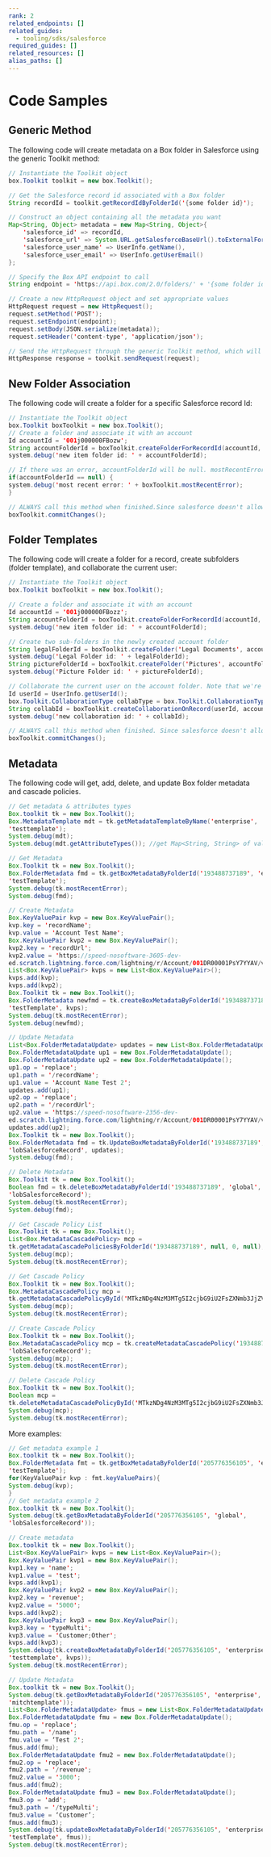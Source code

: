 ```yaml
---
rank: 2
related_endpoints: []
related_guides: 
  - tooling/sdks/salesforce
required_guides: []
related_resources: []
alias_paths: []
---
```


# Code Samples

## Generic Method

The following code will create metadata on a Box folder in Salesforce using the
generic Toolkit method:

<!-- markdownlint-disable line-length -->

<Tabs>
  <Tab title='Apex'>

```java
// Instantiate the Toolkit object
box.Toolkit toolkit = new box.Toolkit();

// Get the Salesforce record id associated with a Box folder
String recordId = toolkit.getRecordIdByFolderId('{some folder id}');

// Construct an object containing all the metadata you want
Map<String, Object> metadata = new Map<String, Object>{
    'salesforce_id' => recordId,
    'salesforce_url' => System.URL.getSalesforceBaseUrl().toExternalForm() + '/' + recordId,
    'salesforce_user_name' => UserInfo.getName(),
    'salesforce_user_email' => UserInfo.getUserEmail()
};

// Specify the Box API endpoint to call
String endpoint = 'https://api.box.com/2.0/folders/' + '{some folder id}' + '/metadata/global/properties';

// Create a new HttpRequest object and set appropriate values
HttpRequest request = new HttpRequest();
request.setMethod('POST');
request.setEndpoint(endpoint);
request.setBody(JSON.serialize(metadata));
request.setHeader('content-type', 'application/json');

// Send the HttpRequest through the generic Toolkit method, which will handle the authentication details
HttpResponse response = toolkit.sendRequest(request);
```

  </Tab>
</Tabs>

<!-- markdownlint-enable line-length -->

## New Folder Association

The following code will create a folder for a specific Salesforce record Id:

<!-- markdownlint-disable line-length -->

<Tabs>
  <Tab title='Apex'>

```java
// Instantiate the Toolkit object
box.Toolkit boxToolkit = new box.Toolkit();
// Create a folder and associate it with an account
Id accountId = '001j000000FBozw';
String accountFolderId = boxToolkit.createFolderForRecordId(accountId, null, true);
system.debug('new item folder id: ' + accountFolderId);

// If there was an error, accountFolderId will be null. mostRecentError will contain the error message
if(accountFolderId == null) {
system.debug('most recent error: ' + boxToolkit.mostRecentError);
}

// ALWAYS call this method when finished.Since salesforce doesn't allow http callouts after dml operations, we need to commit the pending database inserts/updates or we will lose the associations created
boxToolkit.commitChanges();
```

  </Tab>
</Tabs>

<!-- markdownlint-enable line-length -->

## Folder Templates

The following code will create a folder for a record, create subfolders (folder
template), and collaborate the current user:

<!-- markdownlint-disable line-length -->

<Tabs>
  <Tab title='Apex'>

```java
// Instantiate the Toolkit object
box.Toolkit boxToolkit = new box.Toolkit();

// Create a folder and associate it with an account
Id accountId = '001j000000FBozz';
String accountFolderId = boxToolkit.createFolderForRecordId(accountId, null, true);
system.debug('new item folder id: ' + accountFolderId);

// Create two sub-folders in the newly created account folder
String legalFolderId = boxToolkit.createFolder('Legal Documents', accountFolderId, null);
system.debug('Legal Folder id: ' + legalFolderId);
String pictureFolderId = boxToolkit.createFolder('Pictures', accountFolderId, null);
system.debug('Picture Folder id: ' + pictureFolderId);

// Collaborate the current user on the account folder. Note that we're sending false for the optCreateFolder param that shouldn't actually matter since the folder(s) already exists
Id userId = UserInfo.getUserId();
box.Toolkit.CollaborationType collabType = box.Toolkit.CollaborationType.EDITOR;
String collabId = boxToolkit.createCollaborationOnRecord(userId, accountId, collabType, false);
system.debug('new collaboration id: ' + collabId);

// ALWAYS call this method when finished. Since salesforce doesn't allow http callouts after dml operations, we need to commit the pending database inserts/updates or we will lose the associations created
boxToolkit.commitChanges();
```

  </Tab>
</Tabs>

<!-- markdownlint-enable line-length -->

## Metadata

The following code will get, add, delete, and update Box folder metadata and
cascade policies.

<!-- markdownlint-disable line-length -->

<Tabs>
  <Tab title='Apex'>

```java
// Get metadata & attributes types
Box.toolkit tk = new Box.Toolkit();
Box.MetadataTemplate mdt = tk.getMetadataTemplateByName('enterprise',
'testtemplate');
System.debug(mdt);
System.debug(mdt.getAttributeTypes()); //get Map<String, String> of values and types.

// Get Metadata
Box.Toolkit tk = new Box.Toolkit();
Box.FolderMetadata fmd = tk.getBoxMetadataByFolderId('193488737189', 'enterprise',
'testTemplate');
System.debug(tk.mostRecentError);
System.debug(fmd);

// Create Metadata
Box.KeyValuePair kvp = new Box.KeyValuePair();
kvp.key = 'recordName';
kvp.value = 'Account Test Name';
Box.KeyValuePair kvp2 = new Box.KeyValuePair();
kvp2.key = 'recordUrl';
kvp2.value = 'https://speed-nosoftware-3605-dev-
ed.scratch.lightning.force.com/lightning/r/Account/001DR00001PsY7YYAV/view';
List<Box.KeyValuePair> kvps = new List<Box.KeyValuePair>();
kvps.add(kvp);
kvps.add(kvp2);
Box.Toolkit tk = new Box.Toolkit();
Box.FolderMetadata newfmd = tk.createBoxMetadataByFolderId('193488737189', 'enterprise',
'testTemplate', kvps);
System.debug(tk.mostRecentError);
System.debug(newfmd);

// Update Metadata
List<Box.FolderMetadataUpdate> updates = new List<Box.FolderMetadataUpdate>();
Box.FolderMetadataUpdate up1 = new Box.FolderMetadataUpdate();
Box.FolderMetadataUpdate up2 = new Box.FolderMetadataUpdate();
up1.op = 'replace';
up1.path = '/recordName';
up1.value = 'Account Name Test 2';
updates.add(up1);
up2.op = 'replace';
up2.path = '/recordUrl';
up2.value = 'https://speed-nosoftware-2356-dev-
ed.scratch.lightning.force.com/lightning/r/Account/001DR00001PsY7YYAV/view';
updates.add(up2);
Box.Toolkit tk = new Box.Toolkit();
Box.FolderMetadata fmd = tk.UpdateBoxMetadataByFolderId('193488737189', 'global',
'lobSalesforceRecord', updates);
System.debug(fmd);

// Delete Metadata
Box.Toolkit tk = new Box.Toolkit();
Boolean fmd = tk.deleteBoxMetadataByFolderId('193488737189', 'global',
'lobSalesforceRecord');
System.debug(tk.mostRecentError);
System.debug(fmd);

// Get Cascade Policy List 
Box.Toolkit tk = new Box.Toolkit();
List<Box.MetadataCascadePolicy> mcp =
tk.getMetadataCascadePoliciesByFolderId('193488737189', null, 0, null);
System.debug(mcp);
System.debug(tk.mostRecentError);

// Get Cascade Policy
Box.Toolkit tk = new Box.Toolkit();
Box.MetadataCascadePolicy mcp =
tk.getMetadataCascadePolicyById('MTkzNDg4NzM3MTg5I2cjbG9iU2FsZXNmb3JjZVJlY29yZC0wMTIwMTI0ZC03YWUxLTQzNjItYjdlMC05Y2RiYzhkMzIzZjM');
System.debug(mcp);
System.debug(tk.mostRecentError);

// Create Cascade Policy 
Box.Toolkit tk = new Box.Toolkit();
Box.MetadataCascadePolicy mcp = tk.createMetadataCascadePolicy('193488737189', 'global',
'lobSalesforceRecord');
System.debug(mcp);
System.debug(tk.mostRecentError);

// Delete Cascade Policy
Box.Toolkit tk = new Box.Toolkit();
Boolean mcp =
tk.deleteMetadataCascadePolicyById('MTkzNDg4NzM3MTg5I2cjbG9iU2FsZXNmb3JjZVJlY29yZC0wMTIwMTI0ZC03YWUxLTQzNjItYjdlMC05Y2RiYzhkMzIzZjM');
System.debug(mcp);
System.debug(tk.mostRecentError);
```

  </Tab>
</Tabs>

<!-- markdownlint-enable line-length -->

More examples:

<!-- markdownlint-disable line-length -->

<Tabs>
  <Tab title='Apex'>

```java
// Get metadata example 1
Box.toolkit tk = new Box.Toolkit();
Box.FolderMetadata fmt = tk.getBoxMetadataByFolderId('205776356105', 'enterprise',
'testTemplate');
for(KeyValuePair kvp : fmt.keyValuePairs){
System.debug(kvp);
}
// Get metadata example 2
Box.toolkit tk = new Box.Toolkit();
System.debug(tk.getBoxMetadataByFolderId('205776356105', 'global',
'lobSalesforceRecord'));
```

  </Tab>
</Tabs>

<!-- markdownlint-enable line-length -->

<!-- markdownlint-disable line-length -->

<Tabs>
  <Tab title='Apex'>

```java
// Create metadata 
Box.toolkit tk = new Box.Toolkit();
List<Box.KeyValuePair> kvps = new List<Box.KeyValuePair>();
Box.KeyValuePair kvp1 = new Box.KeyValuePair();
kvp1.key = 'name';
kvp1.value = 'test';
kvps.add(kvp1);
Box.KeyValuePair kvp2 = new Box.KeyValuePair();
kvp2.key = 'revenue';
kvp2.value = '5000';
kvps.add(kvp2);
Box.KeyValuePair kvp3 = new Box.KeyValuePair();
kvp3.key = 'typeMulti';
kvp3.value = 'Customer;Other';
kvps.add(kvp3);
System.debug(tk.createBoxMetadataByFolderId('205776356105', 'enterprise',
'testtemplate', kvps));
System.debug(tk.mostRecentError);
```

  </Tab>
</Tabs>

<!-- markdownlint-enable line-length -->

<!-- markdownlint-disable line-length -->

<Tabs>
  <Tab title='Apex'>

```java
// Update Metadata
Box.toolkit tk = new Box.Toolkit();
System.debug(tk.getBoxMetadataByFolderId('205776356105', 'enterprise',
'mitchtemplate'));
List<Box.FolderMetadataUpdate> fmus = new List<Box.FolderMetadataUpdate>();
Box.FolderMetadataUpdate fmu = new Box.FolderMetadataUpdate();
fmu.op = 'replace';
fmu.path = '/name';
fmu.value = ‘Test 2';
fmus.add(fmu);
Box.FolderMetadataUpdate fmu2 = new Box.FolderMetadataUpdate();
fmu2.op = 'replace';
fmu2.path = '/revenue';
fmu2.value = '3000';
fmus.add(fmu2);
Box.FolderMetadataUpdate fmu3 = new Box.FolderMetadataUpdate();
fmu3.op = 'add';
fmu3.path = '/typeMulti';
fmu3.value = ‘Customer’;
fmus.add(fmu3);
System.debug(tk.updateBoxMetadataByFolderId('205776356105', 'enterprise',
'testTemplate', fmus));
System.debug(tk.mostRecentError);
```

  </Tab>
</Tabs>

<!-- markdownlint-enable line-length -->
